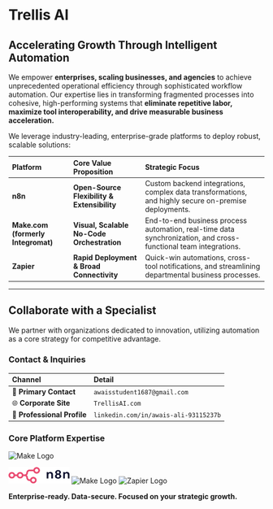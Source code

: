 # Trellis AI

## Accelerating Growth Through Intelligent Automation

We empower **enterprises, scaling businesses, and agencies** to achieve unprecedented operational efficiency through sophisticated workflow automation. Our expertise lies in transforming fragmented processes into cohesive, high-performing systems that **eliminate repetitive labor, maximize tool interoperability, and drive measurable business acceleration.**

We leverage industry-leading, enterprise-grade platforms to deploy robust, scalable solutions:

| Platform | Core Value Proposition | Strategic Focus |
| :--- | :--- | :--- |
| **n8n** | **Open-Source Flexibility & Extensibility** | Custom backend integrations, complex data transformations, and highly secure on-premise deployments. |
| **Make.com (formerly Integromat)** | **Visual, Scalable No-Code Orchestration** | End-to-end business process automation, real-time data synchronization, and cross-functional team integrations. |
| **Zapier** | **Rapid Deployment & Broad Connectivity** | Quick-win automations, cross-tool notifications, and streamlining departmental business processes. |

---

## Collaborate with a Specialist

We partner with organizations dedicated to innovation, utilizing automation as a core strategy for competitive advantage.

### **Contact & Inquiries**

| Channel | Detail |
| :--- | :--- |
| 📧 **Primary Contact** | `awaisstudent1687@gmail.com` |
| 🌐 **Corporate Site** | `TrellisAI.com` |
| 💼 **Professional Profile** | `linkedin.com/in/awais-ali-93115237b` |

### **Core Platform Expertise**

![Make Logo](https://www.make.com/assets/images/logos/make-logo-horizontal-color.png)

<img src="https://raw.githubusercontent.com/n8n-io/n8n/master/assets/n8n-logo.png" alt="n8n Logo" width="120"/>
<img src="https://www.make.com/assets/images/logos/make-logo-horizontal-color.png" alt="Make Logo" width="120"/>
<img src="https://cdn.zapier.com/zapier/images/logos/zapier-logo.png" alt="Zapier Logo" width="120"/>



**Enterprise-ready. Data-secure. Focused on your strategic growth.**
